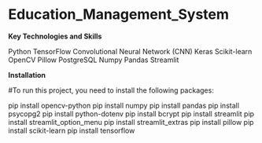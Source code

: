 # Education_Management_System

**Key Technologies and Skills**

Python
TensorFlow
Convolutional Neural Network (CNN)
Keras
Scikit-learn
OpenCV
Pillow
PostgreSQL
Numpy
Pandas
Streamlit

**Installation**

#To run this project, you need to install the following packages:

pip install opencv-python
pip install numpy
pip install pandas
pip install psycopg2
pip install python-dotenv
pip install bcrypt
pip install streamlit
pip install streamlit_option_menu
pip install streamlit_extras
pip install pillow
pip install scikit-learn
pip install tensorflow
